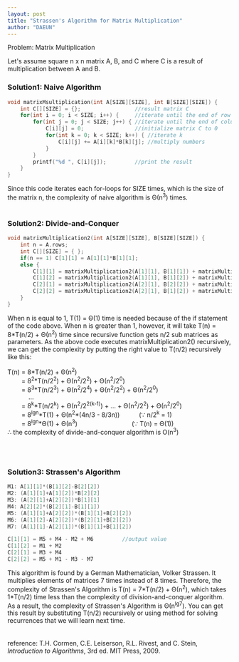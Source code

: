 ```yaml
---
layout: post
title: "Strassen's Algorithm for Matrix Multiplication"
author: "DAEUN"
---
```


Problem: Matrix Multiplication

Let's assume square n x n matrix A, B, and C where C is a result of multiplication between A and B.

### Solution1: Naive Algorithm

```c++
void matrixMsultiplication(int A[SIZE][SIZE], int B[SIZE][SIZE]) {
	int C[][SIZE] = {};					//result matrix C
	for(int i = 0; i < SIZE; i++) {		//iterate until the end of row
		for(int j = 0; j < SIZE; j++) {	//iterate until the end of column
			C[i][j] = 0;				//initialize matrix C to 0
			for(int k = 0; k < SIZE; k++) {	//iterate k
				C[i][j] += A[i][k]*B[k][j];	//multiply numbers
			}
		}
		printf("%d ", C[i][j]);			//print the result
	}
}
```

Since this code iterates each for-loops for SIZE times, which is the size of the matrix n, the complexity of naive algorithm is &Theta;(n<sup>3</sup>) times.
<br><br>
### Solution2: Divide-and-Conquer

```c++
void matrixMultiplication2(int A[SIZE][SIZE], B[SIZE][SIZE]) {
	int n = A.rows;
	int C[][SIZE] = { };
	if(n == 1) C[1][1] = A[1][1]*B[1][1];
	else {
		C[1][1] = matrixMultiplication2(A[1][1], B[1][1]) + matrixMultiplication2(A[1][2], B[2][1]);
		C[1][2] = matrixMultiplication2(A[1][1], B[1][2]) + matrixMultiplication2(A[1][2], B[2][2]);
		C[2][1] = matrixMultiplication2(A[2][1], B[2][2]) + matrixMultiplication2(A[2][1], B[1][1]);
		C[2][2] = matrixMultiplication2(A[2][1], B[1][2]) + matrixMultiplication2(A[2][2], B[2][2]);
	}
}
```

When n is equal to 1, T(1) = &Theta;(1) time is needed because of the if statement of the code above. When n is greater than 1, however, it will take T(n) = 8\*T(n/2) + &Theta;(n<sup>2</sup>) time since recursive function gets n/2 sub matrices as parameters. As the above code executes matrixMultiplication2() recursively, we can get the complexity by putting the right value to T(n/2) recursively like this:

T(n) = 8\*T(n/2) + &Theta;(n<sup>2</sup>)<br>
&nbsp; &nbsp; &nbsp; &nbsp; = 8<sup>2</sup>\*T(n/2<sup>2</sup>) + &Theta;(n<sup>2</sup>/2<sup>2</sup>) + &Theta;(n<sup>2</sup>/2<sup>0</sup>)<br>
&nbsp; &nbsp; &nbsp; &nbsp; = 8<sup>3</sup>\*T(n/2<sup>3</sup>) + &Theta;(n<sup>2</sup>/2<sup>4</sup>) + &Theta;(n<sup>2</sup>/2<sup>2</sup>) + &Theta;(n<sup>2</sup>/2<sup>0</sup>)<br>
&nbsp; &nbsp; &nbsp; &nbsp; &nbsp; &nbsp; ...<br>
&nbsp; &nbsp; &nbsp; &nbsp; = 8<sup>k</sup>\*T(n/2<sup>k</sup>) + &Theta;(n<sup>2</sup>/2<sup>2(k-1)</sup>) + ... + &Theta;(n<sup>2</sup>/2<sup>2</sup>) + &Theta;(n<sup>2</sup>/2<sup>0</sup>)<br>
&nbsp; &nbsp; &nbsp; &nbsp; = 8<sup>lgn</sup>\*T(1) + &Theta;(n<sup>2</sup>\*(4n/3 - 8/3n)) &nbsp; &nbsp; &nbsp; &nbsp; &nbsp; (&because; n/2<sup>k</sup> = 1)<br>
&nbsp; &nbsp; &nbsp; &nbsp; = 8<sup>lgn</sup>\*&Theta;(1) + &Theta;(n<sup>3</sup>) &nbsp; &nbsp; &nbsp; &nbsp; &nbsp; &nbsp; &nbsp; &nbsp; &nbsp; &nbsp; &nbsp; &nbsp; &nbsp; &nbsp; &nbsp; (&because; T(n) = &Theta;(1))<br>
&therefore; the complexity of divide-and-conquer algorithm is O(n<sup>3</sup>)

<br><br>
### Solution3: Strassen's Algorithm

```c++
M1: A[1][1]*(B[1][2]-B[2][2])
M2: (A[1][1]+A[1][2])*B[2][2]
M3: (A[2][1]+A[2][2])*B[1][1]
M4: A[2][2]*(B[2][1]-B[1][1])
M5: (A[1][1]+A[2][2])*(B[1][1]+B[2][2])
M6: (A[1][2]-A[2][2])*(B[2][1]+B[2][2])
M7: (A[1][1]-A[2][1])*(B[1][1]+B[1][2])

C[1][1] = M5 + M4 - M2 + M6			//output value
C[1][2] = M1 + M2
C[2][1] = M3 + M4
C[2][2] = M5 + M1 - M3 - M7
```

This algorithm is found by a German Mathematician, Volker Strassen. It multiplies elements of matrices 7 times instead of 8 times. Therefore, the complexity of Strassen's Algorithm is T(n) = 7\*T(n/2) + &Theta;(n<sup>2</sup>), which takes 1\*T(n/2) time less than the complexity of division-and-conquer algorithm. As a result, the complexity of Strassen's Algorithm is &Theta;(n<sup>lg7</sup>). You can get this result by substituting T(n/2) recursively or using method for solving recurrences that we will learn next time.
<br><br><br>
reference: T.H. Cormen, C.E. Leiserson, R.L. Rivest, and C. Stein, _Introduction to Algorithms_, 3rd ed. MIT Press, 2009.